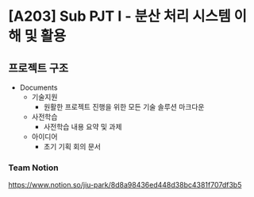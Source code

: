 # [A203] Sub PJT I - 분산 처리 시스템 이해 및 활용

## 프로젝트 구조

- Documents
  - 기술지원
    - 원활한 프로젝트 진행을 위한 모든 기술 솔루션 마크다운
  - 사전학습
    - 사전학습 내용 요약 및 과제
  - 아이디어
    - 초기 기획 회의 문서

### Team Notion

https://www.notion.so/jiu-park/8d8a98436ed448d38bc4381f707df3b5

